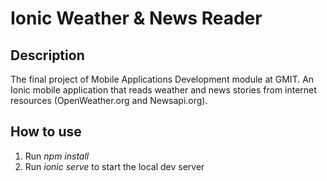 # Ionic Weather & News Reader

## Description

The final project of Mobile Applications Development module at GMIT. An Ionic mobile application that reads weather and news stories from internet resources (OpenWeather.org and Newsapi.org).

## How to use
1. Run *npm install*
2. Run *ionic serve* to start the local dev server

